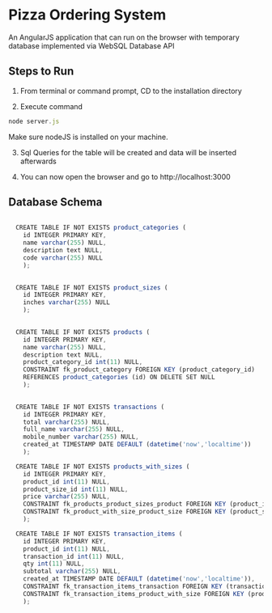 # Pizza Ordering System
An AngularJS application that can run on the browser with temporary database implemented via WebSQL Database API

## Steps to Run

1. From terminal or command prompt, CD to the installation directory

2. Execute command
```javascript
node server.js
```

Make sure nodeJS is installed on your machine.

3. Sql Queries for the table will be created and data will be inserted afterwards

4. You can now open the browser and go to http://localhost:3000

## Database Schema

```javascript

  CREATE TABLE IF NOT EXISTS product_categories (
    id INTEGER PRIMARY KEY,
    name varchar(255) NULL,
    description text NULL,
    code varchar(255) NULL
    );  

    
  CREATE TABLE IF NOT EXISTS product_sizes (
    id INTEGER PRIMARY KEY,
    inches varchar(255) NULL
    );  

    
  CREATE TABLE IF NOT EXISTS products (
    id INTEGER PRIMARY KEY,
    name varchar(255) NULL,
    description text NULL,
    product_category_id int(11) NULL,
    CONSTRAINT fk_product_category FOREIGN KEY (product_category_id) 
    REFERENCES product_categories (id) ON DELETE SET NULL
    );

    
  CREATE TABLE IF NOT EXISTS transactions (
    id INTEGER PRIMARY KEY,
    total varchar(255) NULL,
    full_name varchar(255) NULL,
    mobile_number varchar(255) NULL,
    created_at TIMESTAMP DATE DEFAULT (datetime('now','localtime'))
    );

  CREATE TABLE IF NOT EXISTS products_with_sizes (
    id INTEGER PRIMARY KEY,
    product_id int(11) NULL,
    product_size_id int(11) NULL,
    price varchar(255) NULL,
    CONSTRAINT fk_products_product_sizes_product FOREIGN KEY (product_id) REFERENCES products (id) ON DELETE CASCADE,
    CONSTRAINT fk_product_with_size_product_size FOREIGN KEY (product_size_id) REFERENCES product_sizes (id) ON DELETE CASCADE
    );

  CREATE TABLE IF NOT EXISTS transaction_items (
    id INTEGER PRIMARY KEY,
    product_id int(11) NULL,
    transaction_id int(11) NULL,
    qty int(11) NULL,
    subtotal varchar(255) NULL,
    created_at TIMESTAMP DATE DEFAULT (datetime('now','localtime')),
    CONSTRAINT fk_transaction_items_transaction FOREIGN KEY (transaction_id) REFERENCES transactions (id) ON DELETE SET NULL,
    CONSTRAINT fk_transaction_items_product_with_size FOREIGN KEY (product_id) REFERENCES products_with_sizes (id) ON DELETE SET NULL
    );
```